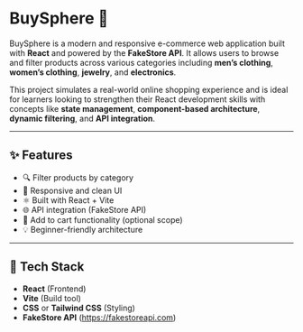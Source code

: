 # BuySphere 🛒

BuySphere is a modern and responsive e-commerce web application built with **React** and powered by the **FakeStore API**. It allows users to browse and filter products across various categories including **men’s clothing**, **women’s clothing**, **jewelry**, and **electronics**.

This project simulates a real-world online shopping experience and is ideal for learners looking to strengthen their React development skills with concepts like **state management**, **component-based architecture**, **dynamic filtering**, and **API integration**.

---

## ✨ Features

- 🔍 Filter products by category
- 📱 Responsive and clean UI
- ⚛️ Built with React + Vite
- 🌐 API integration (FakeStore API)
- 🛒 Add to cart functionality (optional scope)
- 💡 Beginner-friendly architecture

---

## 🧰 Tech Stack

- **React** (Frontend)
- **Vite** (Build tool)
- **CSS** or **Tailwind CSS** (Styling)
- **FakeStore API** (https://fakestoreapi.com)



